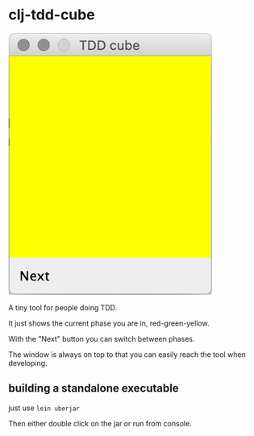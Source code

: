 # clj-tdd-cube

![Alt text](doc/Image_1.png?raw=true)

A tiny tool for people doing TDD.

It just shows the current phase you are in, red-green-yellow.

With the "Next" button you can switch between phases.

The window is always on top to that you can easily reach the tool when developing.

## building a standalone executable

just use `lein uberjar` 

Then either double click on the jar or run from console.

